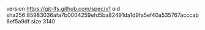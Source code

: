 version https://git-lfs.github.com/spec/v1
oid sha256:85983036afa7b0004259efd5ba82491da1d9fa5ef40a535767acccab8ef5a9df
size 3140
